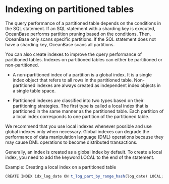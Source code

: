 Indexing on partitioned tables 
===================================================



The query performance of a partitioned table depends on the conditions in the SQL statement. If an SQL statement with a sharding key is executed, OceanBase performs partition pruning based on the conditions. Then, OceanBase only scans specific partitions. If the SQL statement does not have a sharding key, OceanBase scans all partitions. 

You can also create indexes to improve the query performance of partitioned tables. Indexes on partitioned tables can either be partitioned or non-partitioned. 

* A non-partitioned index of a partition is a global index. It is a single index object that refers to all rows in the partitioned table. Non-partitioned indexes are always created as independent index objects in a single table space. 

* Partitioned indexes are classified into two types based on their partitioning strategies. The first type is called a local index that is partitioned in the same manner as the partitioned table. Each partition of a local index corresponds to one partition of the partitioned table. 




We recommend that you use local indexes whenever possible and use global indexes only when necessary. Global indexes can degrade the performance of data manipulation language (DML) operations because they may cause DML operations to become distributed transactions. 

Generally, an index is created as a global index by default. To create a local index, you need to add the keyword LOCAL to the end of the statement. 

Example: Creating a local index on a partitioned table 

```javascript
CREATE INDEX idx_log_date ON t_log_part_by_range_hash(log_date) LOCAL;
```



